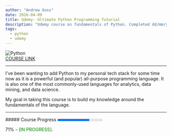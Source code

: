 ```yaml
---
author: "Andrew Goss"
date: 2016-04-09
title: Udemy- Ultimate Python Programming Tutorial
description: "Udemy course on fundamentals of Python. Completed dd/mm/yyyy."
tags:
  - python
  - udemy
---
```

![Python](/img/post/python.png "Python")<br>
<a href="https://www.udemy.com/the-ultimate-python-programming-course" target="_blank">COURSE LINK</a><br>
<hr>
I've been wanting to add Python to my personal tech stack for some time now as it is a powerful (and popular) all-purpose programming language. It is also one of the most commonly-used languages for analytics, data mining, and data science. 

My goal in taking this course is to build my knowledge around the fundamentals of the language.
<hr>
##### Course Progress
<progress max="1.0" value="0.71"></progress>

71% - <font color="green">[IN PROGRESS]</font>.

<!--<a href="https://github.com/andrewrgoss/udemy-beginning-csharp" class="btn" target="_blank">View my code on GitHub</a>-->